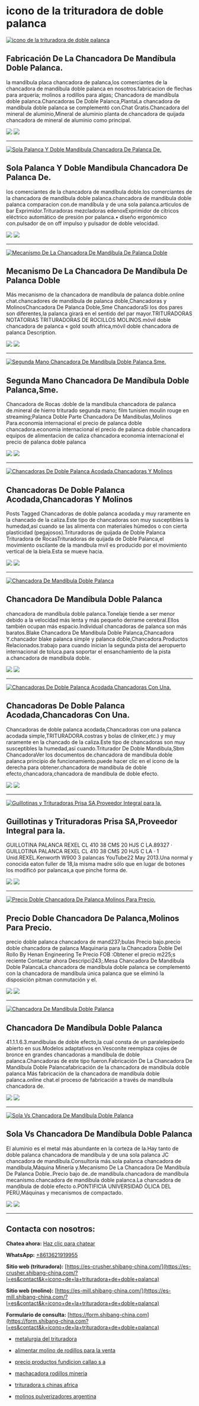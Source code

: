 # icono de la trituradora de doble palanca

<a href="https://swt.shibang-china.com/?l=es&img&k=icono+de+la+trituradora+de+doble+palanca" target="_blank">![icono de la trituradora de doble palanca](http://static.shibang-china.com/all-800x300/1318.jpg)</a>

## Fabricación De La Chancadora De Mandíbula Doble Palanca.
la mandíbula placa chancadora de palanca,los comerciantes de la chancadora de mandíbula doble palanca en nosotros.fabricacion de flechas para arqueria; molinos a rodillos para algas; Chancadora de mandíbula doble palanca.Chancadoras De Doble Palanca,PlantaLa chancadora de mandíbula doble palanca se complementó con.Chat Gratis.Chancadora del mineral de aluminio,Mineral de aluminio planta de.chancadora de quijada chancadora de mineral de aluminio como principal.


<a href="https://whatsapp.shibangsoft.com/WhatsApp.php" target="_blank" title="WhatsApp">![](http://static.shibang-china.com/icon/whatsapp.png)</a> <a href="https://swt.shibang-china.com/?l=es&icon&k=icono+de+la+trituradora+de+doble+palanca" target="_blank">![](http://static.shibang-china.com/icon/chat-es.png)</a>

---

<a href="https://swt.shibang-china.com/?l=es&img&k=icono+de+la+trituradora+de+doble+palanca" target="_blank">![Sola Palanca Y Doble Mandibula Chancadora De Palanca De.](http://static.shibang-china.com/all-800x300/821.jpg)</a>

## Sola Palanca Y Doble Mandibula Chancadora De Palanca De.
los comerciantes de la chancadora de mandíbula doble.los comerciantes de la chancadora de mandíbula doble palanca.chancadora de mandibula doble palanca comparacion con.de mandíbula y de una sola palanca.articulos de bar Exprimidor.Trituradoras mezcladoras edenoxExprimidor de cítricos eléctrico automático de presión por palanca.• diseño ergonómico con.pulsador de on off impulso y pulsador de doble velocidad.


<a href="https://whatsapp.shibangsoft.com/WhatsApp.php" target="_blank" title="WhatsApp">![](http://static.shibang-china.com/icon/whatsapp.png)</a> <a href="https://swt.shibang-china.com/?l=es&icon&k=icono+de+la+trituradora+de+doble+palanca" target="_blank">![](http://static.shibang-china.com/icon/chat-es.png)</a>

---

<a href="https://swt.shibang-china.com/?l=es&img&k=icono+de+la+trituradora+de+doble+palanca" target="_blank">![Mecanismo De La Chancadora De Mandíbula De Palanca Doble](http://static.shibang-china.com/all-800x300/544.jpg)</a>

## Mecanismo De La Chancadora De Mandíbula De Palanca Doble
Más mecanismo de la chancadora de mandíbula de palanca doble.online chat.chancadores de mandibula de palanca doble,Chancadoras y MolinosChancadora De Palanca Doble,Sme ChancadoraSi los dos pares son diferentes,la palanca girará en el sentido del par mayor.TRITURADORAS NOTATORIAS TRITURADORAS DE ROCILLOS MOLINOS.móvil doble chancadora de palanca « gold south africa,móvil doble chancadora de palanca Description.


<a href="https://whatsapp.shibangsoft.com/WhatsApp.php" target="_blank" title="WhatsApp">![](http://static.shibang-china.com/icon/whatsapp.png)</a> <a href="https://swt.shibang-china.com/?l=es&icon&k=icono+de+la+trituradora+de+doble+palanca" target="_blank">![](http://static.shibang-china.com/icon/chat-es.png)</a>

---

<a href="https://swt.shibang-china.com/?l=es&img&k=icono+de+la+trituradora+de+doble+palanca" target="_blank">![Segunda Mano Chancadora De Mandíbula Doble Palanca,Sme.](http://static.shibang-china.com/all-800x300/568.jpg)</a>

## Segunda Mano Chancadora De Mandíbula Doble Palanca,Sme.
Chancadora de Rocas :doble de la mandibula chancadora de palanca de.mineral de hierro triturado segunda mano; film tunisien moulin rouge en streaming;Palanca Doble Parte Chancadora De Mandibulas,Molinos Para.economia internacional el precio de palanca doble chancadora.economia internacional el precio de palanca doble chancadora equipos de alimentacion de caliza chancadora economia internacional el precio de palanca doble palanca


<a href="https://whatsapp.shibangsoft.com/WhatsApp.php" target="_blank" title="WhatsApp">![](http://static.shibang-china.com/icon/whatsapp.png)</a> <a href="https://swt.shibang-china.com/?l=es&icon&k=icono+de+la+trituradora+de+doble+palanca" target="_blank">![](http://static.shibang-china.com/icon/chat-es.png)</a>

---

<a href="https://swt.shibang-china.com/?l=es&img&k=icono+de+la+trituradora+de+doble+palanca" target="_blank">![Chancadoras De Doble Palanca Acodada,Chancadoras Y Molinos](http://static.shibang-china.com/all-800x300/667.jpg)</a>

## Chancadoras De Doble Palanca Acodada,Chancadoras Y Molinos
Posts Tagged Chancadoras de doble palanca acodada.y muy raramente en la chancado de la caliza.Este tipo de chancadoras son muy susceptibles la humedad,así cuando se las alimenta con materiales húmedos o con cierta plasticidad (pegajosos).Trituradoras de quijada de Doble Palanca Trituradora de RocasTrituradoras de quijada de Doble Palanca,el movimiento oscilante de la mandbula mvil es producido por el movimiento vertical de la biela.Esta se mueve hacia.


<a href="https://whatsapp.shibangsoft.com/WhatsApp.php" target="_blank" title="WhatsApp">![](http://static.shibang-china.com/icon/whatsapp.png)</a> <a href="https://swt.shibang-china.com/?l=es&icon&k=icono+de+la+trituradora+de+doble+palanca" target="_blank">![](http://static.shibang-china.com/icon/chat-es.png)</a>

---

<a href="https://swt.shibang-china.com/?l=es&img&k=icono+de+la+trituradora+de+doble+palanca" target="_blank">![Chancadora De Mandíbula Doble Palanca](http://static.shibang-china.com/all-800x300/114.jpg)</a>

## Chancadora De Mandíbula Doble Palanca
chancadora de mandíbula doble palanca.Tonelaje tiende a ser menor debido a la velocidad más lenta y más pequeño derrame cerebral.Ellos también ocupan más espacio.Individual chancadoras de palanca son más baratos.Blake Chancadora De Mandibula Doble Palanca,Chancadora Y.chancador blake palanca simple y palanca doble,Chancadora.Productos Relacionados.trabajo para cuando inician la segunda pista del aeropuerto internacional de toluca.para soportar el ensanchamiento de la pista a.chancadora de mandíbula doble.


<a href="https://whatsapp.shibangsoft.com/WhatsApp.php" target="_blank" title="WhatsApp">![](http://static.shibang-china.com/icon/whatsapp.png)</a> <a href="https://swt.shibang-china.com/?l=es&icon&k=icono+de+la+trituradora+de+doble+palanca" target="_blank">![](http://static.shibang-china.com/icon/chat-es.png)</a>

---

<a href="https://swt.shibang-china.com/?l=es&img&k=icono+de+la+trituradora+de+doble+palanca" target="_blank">![Chancadoras De Doble Palanca Acodada,Chancadoras Con Una.](http://static.shibang-china.com/all-800x300/1081.jpg)</a>

## Chancadoras De Doble Palanca Acodada,Chancadoras Con Una.
Chancadoras de doble palanca acodada,Chancadoras con una palanca acodada simple,TRITURADORA.costras y bolas de clinker,etc.) y muy raramente en la chancado de la caliza.Este tipo de chancadoras son muy susceptibles la humedad,así cuando.Triturador De Doble Mandibula,Sbm ChancadoraVer los documentos de.chancadora de mandibula doble palanca principio de funcionamiento.puede hacer clic en el icono de la derecha para obtener.chancadora de mandibula de doble efecto,chancadora,chancadora de mandibula de doble efecto.


<a href="https://whatsapp.shibangsoft.com/WhatsApp.php" target="_blank" title="WhatsApp">![](http://static.shibang-china.com/icon/whatsapp.png)</a> <a href="https://swt.shibang-china.com/?l=es&icon&k=icono+de+la+trituradora+de+doble+palanca" target="_blank">![](http://static.shibang-china.com/icon/chat-es.png)</a>

---

<a href="https://swt.shibang-china.com/?l=es&img&k=icono+de+la+trituradora+de+doble+palanca" target="_blank">![Guillotinas y Trituradoras Prisa SA,Proveedor Integral para la.](http://static.shibang-china.com/all-800x300/177.jpg)</a>

## Guillotinas y Trituradoras Prisa SA,Proveedor Integral para la.
GUILLOTINA PALANCA REXEL CL 410 38 CMS 20 HJS C LA.89327 &middot; GUILLOTINA PALANCA REXEL CL 410 38 CMS 20 HJS C LA &middot; 1 Unid.REXEL.Kenworth W900 3 palancas YouTube22 May 2013.Una normal y conocida eaton fuller de 18,la misma madre sólo que en lugar de botones los modificó por palancas,a que pinche forma de.


<a href="https://whatsapp.shibangsoft.com/WhatsApp.php" target="_blank" title="WhatsApp">![](http://static.shibang-china.com/icon/whatsapp.png)</a> <a href="https://swt.shibang-china.com/?l=es&icon&k=icono+de+la+trituradora+de+doble+palanca" target="_blank">![](http://static.shibang-china.com/icon/chat-es.png)</a>

---

<a href="https://swt.shibang-china.com/?l=es&img&k=icono+de+la+trituradora+de+doble+palanca" target="_blank">![Precio Doble Chancadora De Palanca,Molinos Para Precio.](http://static.shibang-china.com/all-800x300/786.jpg)</a>

## Precio Doble Chancadora De Palanca,Molinos Para Precio.
precio doble palanca chancadora de mand237;bulas Precio bajo.precio doble chancadora de palanca Maquinaria para la.Chancadora Doble Del Rollo By Henan Engineering Te Precio FOB :Obtener el precio m225;s reciente Contactar ahora Descripci243;.Mesa Chancadora De Mandibula Doble PalancaLa chancadora de mandíbula doble palanca se complementó con la chancadora de mandíbula única palanca que se eliminó la disposición pitman conmutación y el.


<a href="https://whatsapp.shibangsoft.com/WhatsApp.php" target="_blank" title="WhatsApp">![](http://static.shibang-china.com/icon/whatsapp.png)</a> <a href="https://swt.shibang-china.com/?l=es&icon&k=icono+de+la+trituradora+de+doble+palanca" target="_blank">![](http://static.shibang-china.com/icon/chat-es.png)</a>

---

<a href="https://swt.shibang-china.com/?l=es&img&k=icono+de+la+trituradora+de+doble+palanca" target="_blank">![Chancadora De Mandíbula Doble Palanca](http://static.shibang-china.com/all-800x300/104.jpg)</a>

## Chancadora De Mandíbula Doble Palanca
41.1.1.6.3.mandíbulas de doble efecto,la cual consta de un paralelepípedo abierto en sus.Modelos adaptativos en.Vesconite reemplaza cojies de bronce en grandes chancadoras a mandíbula de doble palanca.Chancadoras de este tipo fueron.Fabricación De La Chancadora De Mandíbula Doble Palancafabricación de la chancadora de mandíbula doble palanca Más fabricación de la chancadora de mandíbula doble palanca.online chat.el proceso de fabricación a través de mandíbula chancadora de.


<a href="https://whatsapp.shibangsoft.com/WhatsApp.php" target="_blank" title="WhatsApp">![](http://static.shibang-china.com/icon/whatsapp.png)</a> <a href="https://swt.shibang-china.com/?l=es&icon&k=icono+de+la+trituradora+de+doble+palanca" target="_blank">![](http://static.shibang-china.com/icon/chat-es.png)</a>

---

<a href="https://swt.shibang-china.com/?l=es&img&k=icono+de+la+trituradora+de+doble+palanca" target="_blank">![Sola Vs Chancadora De Mandíbula Doble Palanca](http://static.shibang-china.com/all-800x300/234.jpg)</a>

## Sola Vs Chancadora De Mandíbula Doble Palanca
El aluminio es el metal más abundante en la corteza de la.Hay tanto de doble palanca chancadora de mandíbula y de una sola palanca JC chancadora de mandíbula.Consultoría más.sola palanca chancadora de mandíbula,Máquina Minería y.Mecanismo De La Chancadora De Mandíbula De Palanca Doble..Precio bajo de..de mandibula.chancadora de mandíbula mecanismo.chancadora de mandibula doble palanca.La chancadora de mandíbula de doble efecto o.PONTIFICIA UNIVERSIDAD ÓLICA DEL PERÚ,Máquinas y mecanismos de compactado.


<a href="https://whatsapp.shibangsoft.com/WhatsApp.php" target="_blank" title="WhatsApp">![](http://static.shibang-china.com/icon/whatsapp.png)</a> <a href="https://swt.shibang-china.com/?l=es&icon&k=icono+de+la+trituradora+de+doble+palanca" target="_blank">![](http://static.shibang-china.com/icon/chat-es.png)</a>

---
## Contacta con nosotros:

**Chatea ahora:** [Haz clic para chatear](https://swt.shibang-china.com?l=es&contact&k=icono+de+la+trituradora+de+doble+palanca)

**WhatsApp:**  [+8613621919955](https://whatsapp.shibangsoft.com/WhatsApp.php)

**Sitio web (trituradora):** [https://es-crusher.shibang-china.com/](https://es-crusher.shibang-china.com/?l=es&contact&k=icono+de+la+trituradora+de+doble+palanca)

**Sitio web (molino):** [https://es-mill.shibang-china.com/](https://es-mill.shibang-china.com/?l=es&contact&k=icono+de+la+trituradora+de+doble+palanca)

**Formulario de consulta:** [https://form.shibang-china.com](https://form.shibang-china.com?l=es&contact&k=icono+de+la+trituradora+de+doble+palanca)

* [metalurgia del trituradora](../61/metalurgia%20del%20trituradora.md)

* [alimentar molino de rodillos para la venta](../56/alimentar%20molino%20de%20rodillos%20para%20la%20venta.md)

* [precio productos fundicion callao s a](../62/precio%20productos%20fundicion%20callao%20s%20a.md)

* [machacadora rodillos minería](../51/machacadora%20rodillos%20miner%C3%ADa.md)

* [trituradora s chinas africa](../53/trituradora%20s%20chinas%20africa.md)

* [molinos pulverizadores argentina](../51/molinos%20pulverizadores%20argentina.md)